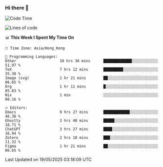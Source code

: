 ### Hi there 👋

<!--
**nicehiro/nicehiro** is a ✨ _special_ ✨ repository because its `README.md` (this file) appears on your GitHub profile.

Here are some ideas to get you started:

- 🔭 I’m currently working on ...
- 🌱 I’m currently learning ...
- 👯 I’m looking to collaborate on ...
- 🤔 I’m looking for help with ...
- 💬 Ask me about ...
- 📫 How to reach me: ...
- 😄 Pronouns: ...
- ⚡ Fun fact: ...
-->

<!--START_SECTION:waka-->
![Code Time](http://img.shields.io/badge/Code%20Time-672%20hrs%2041%20mins-blue)

![Lines of code](https://img.shields.io/badge/From%20Hello%20World%20I%27ve%20Written-1.7%20million%20lines%20of%20code-blue)

📊 **This Week I Spent My Time On** 

```text
🕑︎ Time Zone: Asia/Hong_Kong

💬 Programming Languages: 
Other                    10 hrs 36 mins      █████████████░░░░░░░░░░░░   51.97 % 
TeX                      7 hrs 12 mins       █████████░░░░░░░░░░░░░░░░   35.38 % 
Image (svg)              1 hr 21 mins        ██░░░░░░░░░░░░░░░░░░░░░░░   06.65 % 
Org                      1 hr 11 mins        █░░░░░░░░░░░░░░░░░░░░░░░░   05.83 % 
Nix                      1 min               ░░░░░░░░░░░░░░░░░░░░░░░░░   00.16 % 

🔥 Editors: 
Emacs                    9 hrs 27 mins       ████████████░░░░░░░░░░░░░   46.38 % 
Ghostty                  3 hrs 48 mins       █████░░░░░░░░░░░░░░░░░░░░   18.71 % 
ChatGPT                  3 hrs 27 mins       ████░░░░░░░░░░░░░░░░░░░░░   16.94 % 
Zotero                   2 hrs 18 mins       ███░░░░░░░░░░░░░░░░░░░░░░   11.32 % 
Figma                    1 hr 21 mins        ██░░░░░░░░░░░░░░░░░░░░░░░   06.65 % 
```


 Last Updated on 19/05/2025 03:18:09 UTC
<!--END_SECTION:waka-->
